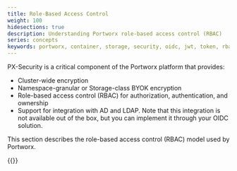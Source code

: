 ```yaml
---
title: Role-Based Access Control
weight: 100
hidesections: true
description: Understanding Portworx role-based access control (RBAC)
series: concepts
keywords: portworx, container, storage, security, oidc, jwt, token, rbac
---
```


PX-Security is a critical component of the Portworx platform that provides:

  - Cluster-wide encryption
  - Namespace-granular or Storage-class BYOK encryption
  - Role-based access control (RBAC) for authorization, authentication, and ownership
  - Support for integration with AD and LDAP. Note that this integration is not available out of the box, but you can implement it through your OIDC solution.

This section describes the role-based access control (RBAC) model used by Portworx.

{{<homelist series="authorization">}}

